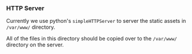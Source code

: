 ### HTTP Server

Currently we use python's `simpleHTTPServer` to server the static assets in `/var/www/` directory.


All of the files in this directory should be copied over to the `/var/www/` directory on the server.

